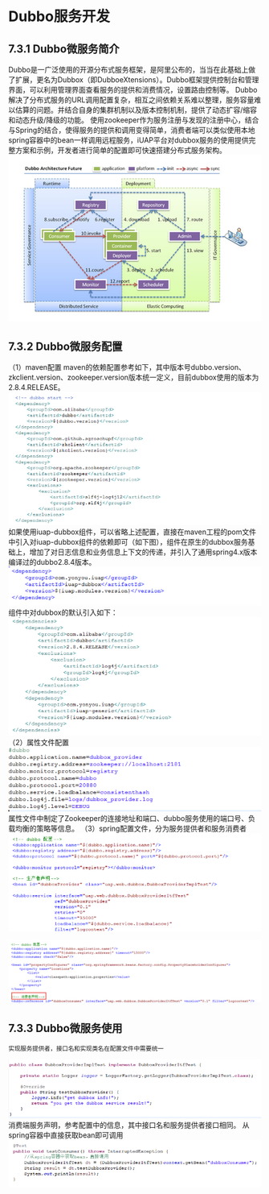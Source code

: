 # Dubbo服务开发


## 7.3.1 Dubbo微服务简介
Dubbo是一广泛使用的开源分布式服务框架，是阿里公布的，当当在此基础上做了扩展，更名为Dubbox（即DubboeXtensions）。Dubbo框架提供控制台和管理界面，可以利用管理界面查看服务的提供和消费情况，设置路由控制等。
Dubbo解决了分布式服务的URL调用配置复杂，相互之间依赖关系难以整理，服务容量难以估算的问题。并结合自身的集群机制以及版本控制机制，提供了动态扩容/缩容和动态升级/降级的功能。
使用zookeeper作为服务注册与发现的注册中心，结合与Spring的结合，使得服务的提供和调用变得简单，消费者端可以类似使用本地spring容器中的bean一样调用远程服务，iUAP平台对dubbox服务的使用提供完整方案和示例，开发者进行简单的配置即可快速搭建分布式服务架构。
 ![](../image/image122.png)
## 7.3.2 Dubbo微服务配置
（1）maven配置
maven的依赖配置参考如下，其中版本号dubbo.version、zkclient.version、zookeeper.version版本统一定义，目前dubbox使用的版本为2.8.4.RELEASE。
 ![](../image/image123.png)
	如果使用iuap-dubbox组件，可以省略上述配置，直接在maven工程的pom文件中引入对iuap-dubbox组件的依赖即可（如下图），组件在原生的dubbox服务基础上，增加了对日志信息和业务信息上下文的传递，并引入了通用spring4.x版本编译过的dubbo2.8.4版本。
![](../image/image124.png) 
组件中对dubbox的默认引入如下：
 ![](../image/image125.png)
（2）属性文件配置
 ![](../image/image126.png)
属性文件中制定了Zookeeper的连接地址和端口、dubbo服务使用的端口号、负载均衡的策略等信息。
（3）spring配置文件，分为服务提供者和服务消费者
 ![](../image/image127.png)

 ![](../image/image128.png)
## 7.3.3 Dubbo微服务使用
    实现服务提供者，接口名和实现类名在配置文件中需要统一
 ![](../image/image129.png)
    消费端服务声明，参考配置中的信息，其中接口名和服务提供者接口相同。
    从spring容器中直接获取bean即可调用
 ![](../image/image130.png)

